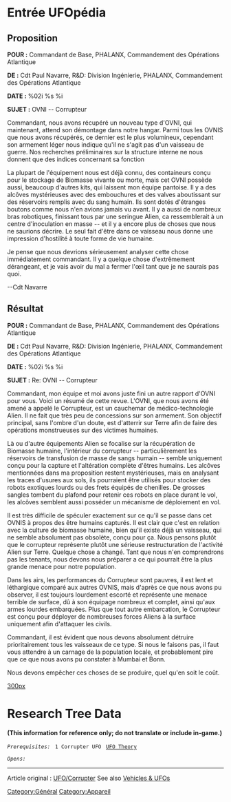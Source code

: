 # Entrée UFOpédia

## Proposition

**POUR :** Commandant de Base, PHALANX, Commandement des Opérations
Atlantique

**DE :** Cdt Paul Navarre, R&D: Division Ingénierie, PHALANX,
Commandement des Opérations Atlantique

**DATE :** %02i %s %i

**SUJET :** OVNI -- Corrupteur

Commandant, nous avons récupéré un nouveau type d'OVNI, qui maintenant,
attend son démontage dans notre hangar. Parmi tous les OVNIS que nous
avons récupérés, ce dernier est le plus volumineux, cependant son
armement léger nous indique qu'il ne s'agit pas d'un vaisseau de guerre.
Nos recherches préliminaires sur la structure interne ne nous donnent
que des indices concernant sa fonction

La plupart de l'équipement nous est déjà connu, des containeurs conçu
pour le stockage de Biomasse vivante ou morte, mais cet OVNI possède
aussi, beaucoup d'autres kits, qui laissent mon équipe pantoise. Il y a
des alcôves mystérieuses avec des embouchures et des valves aboutissant
sur des réservoirs remplis avec du sang humain. Ils sont dotés
d'étranges boutons comme nous n'en avions jamais vu avant. Il y a aussi
de nombreux bras robotiques, finissant tous par une seringue Alien, ca
ressemblerait à un centre d'inoculation en masse -- et il y a encore
plus de choses que nous ne saurions décrire. Le seul fait d'être dans ce
vaisseau nous donne une impression d'hostilité à toute forme de vie
humaine.

Je pense que nous devrions sérieusement analyser cette chose
immédiatement commandant. Il y a quelque chose d'extrêmement dérangeant,
et je vais avoir du mal a fermer l'œil tant que je ne saurais pas quoi.

--Cdt Navarre

## Résultat

**POUR :** Commandant de Base, PHALANX, Commandement des Opérations
Atlantique

**DE :** Cdt Paul Navarre, R&D: Division Ingénierie, PHALANX,
Commandement des Opérations Atlantique

**DATE :** %02i %s %i

**SUJET :** Re: OVNI -- Corrupteur

Commandant, mon équipe et moi avons juste fini un autre rapport d'OVNI
pour vous. Voici un résumé de cette revue. L'OVNI, que nous avons été
amené a appelé le Corrupteur, est un cauchemar de médico-technologie
Alien. Il ne fait que très peu de concessions sur son armement. Son
objectif principal, sans l'ombre d'un doute, est d'atterrir sur Terre
afin de faire des opérations monstrueuses sur des victimes humaines.

Là ou d'autre équipements Alien se focalise sur la récupération de
Biomasse humaine, l'intérieur du corrupteur -- particulièrement les
réservoirs de transfusion de masse de sangs humain -- semble uniquement
conçu pour la capture et l'altération complète d'êtres humains. Les
alcôves mentionnées dans ma proposition restent mystérieuses, mais en
analysant les traces d'usures aux sols, ils pourraient être utilisés
pour stocker des robots exotiques lourds ou des frets équipés de
chenilles. De grosses sangles tombent du plafond pour retenir ces robots
en place durant le vol, les alcôves semblent aussi posséder un mécanisme
de déploiement en vol.

Il est très difficile de spéculer exactement sur ce qu'il se passe dans
cet OVNIS à propos des être humains capturés. Il est clair que c'est en
relation avec la culture de biomasse humaine, bien qu'il existe déjà un
vaisseau, qui ne semble absolument pas obsolète, conçu pour ça. Nous
pensons plutôt que le corrupteur représente plutôt une sérieuse
restructuration de l'activité Alien sur Terre. Quelque chose a changé.
Tant que nous n'en comprendrons pas les tenants, nous devons nous
préparer a ce qui pourrait être la plus grande menace pour notre
population.

Dans les airs, les performances du Corrupteur sont pauvres, il est lent
et léthargique comparé aux autres OVNIS, mais d'après ce que nous avons
pu observer, il est toujours lourdement escorté et représente une menace
terrible de surface, dû à son équipage nombreux et complet, ainsi qu'aux
armes lourdes embarquées. Plus que tout autre embarcation, le Corrupteur
est conçu pour déployer de nombreuses forces Aliens à la surface
uniquement afin d'attaquer les civils.

Commandant, il est évident que nous devons absolument détruire
prioritairement tous les vaisseaux de ce type. Si nous le faisons pas,
il faut vous attendre à un carnage de la population locale, et
probablement pire que ce que nous avons pu constater à Mumbai et Bonn.

Nous devons empêcher ces choses de se produire, quel qu'en soit le coût.

[300px](image:Ufo_corrupter.jpg "wikilink")

# Research Tree Data

**(This information for reference only; do not translate or include
in-game.)**

*`Prerequisites:`*
` 1 Corrupter UFO`
` `[`UFO Theory`](Research/UFO_Theory "wikilink")

*`Opens:`*

------------------------------------------------------------------------

Article original : [UFO/Corrupter](UFO/Corrupter "wikilink") See also
[Vehicles & UFOs](Vehicles_&_UFOs "wikilink")

[Category:Général](Category:Général "wikilink")
[Category:Appareil](Category:Appareil "wikilink")